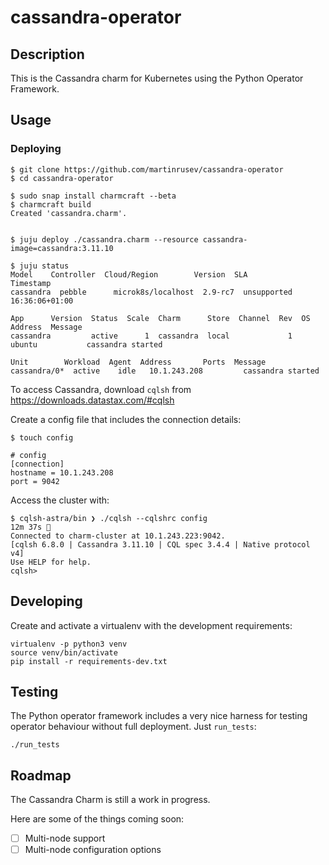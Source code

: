 # cassandra-operator

## Description

This is the Cassandra charm for Kubernetes using the Python Operator Framework.

## Usage


### Deploying

```
$ git clone https://github.com/martinrusev/cassandra-operator
$ cd cassandra-operator

$ sudo snap install charmcraft --beta
$ charmcraft build
Created 'cassandra.charm'.


$ juju deploy ./cassandra.charm --resource cassandra-image=cassandra:3.11.10

$ juju status
Model    Controller  Cloud/Region        Version  SLA          Timestamp
cassandra  pebble      microk8s/localhost  2.9-rc7  unsupported  16:36:06+01:00

App      Version  Status  Scale  Charm      Store  Channel  Rev  OS      Address  Message
cassandra         active      1  cassandra  local             1  ubuntu           cassandra started

Unit        Workload  Agent  Address       Ports  Message
cassandra/0*  active    idle   10.1.243.208         cassandra started
```

To access Cassandra, download `cqlsh` from https://downloads.datastax.com/#cqlsh

Create a config file that includes the connection details:

```
$ touch config

# config
[connection]
hostname = 10.1.243.208
port = 9042
```

Access the cluster with:

```
$ cqlsh-astra/bin ❯ ./cqlsh --cqlshrc config                                                                                                                                                                      12m 37s 
Connected to charm-cluster at 10.1.243.223:9042.
[cqlsh 6.8.0 | Cassandra 3.11.10 | CQL spec 3.4.4 | Native protocol v4]
Use HELP for help.
cqlsh>
```


## Developing

Create and activate a virtualenv with the development requirements:

```
virtualenv -p python3 venv
source venv/bin/activate
pip install -r requirements-dev.txt
```

## Testing

The Python operator framework includes a very nice harness for testing
operator behaviour without full deployment. Just `run_tests`:

```
./run_tests
```


## Roadmap

The Cassandra Charm is still a work in progress.

Here are some of the things coming soon:

  - [ ] Multi-node support
  - [ ] Multi-node configuration options
